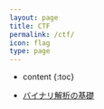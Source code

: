 ```yaml
---
layout: page
title: CTF
permalink: /ctf/
icon: flag
type: page
---
```

 
* content
{:toc}

* [バイナリ解析の基礎](ctf_binary_01)
